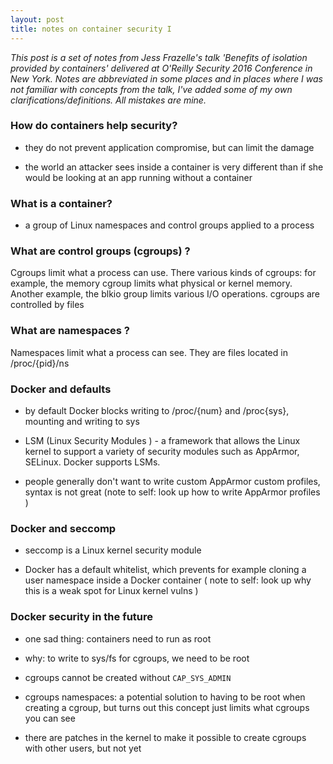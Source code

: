 ```yaml
---
layout: post
title: notes on container security I
---
```


_This post is a set of notes from Jess Frazelle's talk 'Benefits of isolation provided by containers' delivered at O'Reilly Security 2016 Conference in New York. Notes are abbreviated in some places and in places where I was not familiar with concepts from the talk, I've added some of my own clarifications/definitions. All mistakes are mine._

### How do containers help security?
- they do not prevent application compromise, but can limit the damage

- the world an attacker sees inside a container is very different than if she would be looking at an app running without a container

### What is a container?

- a group of Linux namespaces and control groups applied to a process

### What are control groups (cgroups) ?

Cgroups limit what a process can use. There various kinds of cgroups: for example, the memory cgroup limits what physical or kernel memory. Another example, the blkio group limits various I/O operations. 
cgroups are controlled by files

### What are namespaces ?

Namespaces limit what a process can see. 
They are files located in /proc/{pid}/ns

### Docker and defaults

- by default Docker blocks writing to /proc/{num} and /proc{sys}, mounting and writing to sys

- LSM (Linux Security Modules ) - a framework that allows the Linux kernel to support a variety of security modules such as AppArmor, SELinux. Docker supports LSMs.

- people generally don't want to write custom AppArmor custom profiles, syntax is not great (note to self: look up how to write AppArmor profiles )

### Docker and seccomp

- seccomp is a Linux kernel security module

- Docker has a default whitelist, which prevents for example cloning a user namespace inside a Docker container
( note to self: look up why this is a weak spot for Linux kernel vulns )


### Docker security in the future

- one sad thing: containers need to run as root
- why: to write to sys/fs for cgroups, we need to be root

- cgroups cannot be created without ``CAP_SYS_ADMIN``

- cgroups namespaces: a potential solution to having to be root when creating a cgroup, but turns out this concept just limits what cgroups you can see

- there are patches in the kernel to make it possible to create cgroups with other users, but not yet


 




